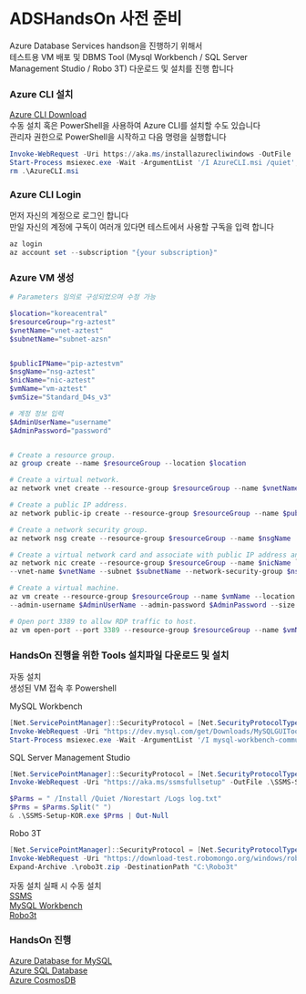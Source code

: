 # ADSHandsOn 사전 준비
Azure Database Services handson을 진행하기 위해서  
테스트용 VM 배포 및 DBMS Tool (Mysql Workbench / SQL Server Management Studio / Robo 3T) 다운로드 및 설치를 진행 합니다

### Azure CLI 설치
[Azure CLI Download](https://aka.ms/installazurecliwindows)  
수동 설치 혹은 PowerShell을 사용하여 Azure CLI를 설치할 수도 있습니다   
관리자 권한으로 PowerShell을 시작하고 다음 명령을 실행합니다  

```powershell
Invoke-WebRequest -Uri https://aka.ms/installazurecliwindows -OutFile .\AzureCLI.msi; 
Start-Process msiexec.exe -Wait -ArgumentList '/I AzureCLI.msi /quiet'; 
rm .\AzureCLI.msi
 ```

### Azure CLI Login
먼저 자신의 계정으로 로그인 합니다  
만일 자신의 계정에 구독이 여러개 있다면 테스트에서 사용할 구독을 입력 합니다  
```powershell
az login 
az account set --subscription "{your subscription}"
```

### Azure VM 생성
```powershell
# Parameters 임의로 구성되었으며 수정 가능

$location="koreacentral"
$resourceGroup="rg-aztest"
$vnetName="vnet-aztest"
$subnetName="subnet-azsn"


$publicIPName="pip-aztestvm"
$nsgName="nsg-aztest"
$nicName="nic-aztest"
$vmName="vm-aztest"
$vmSize="Standard_D4s_v3"

# 계정 정보 입력
$AdminUserName="username"
$AdminPassword="password"


# Create a resource group.
az group create --name $resourceGroup --location $location

# Create a virtual network.
az network vnet create --resource-group $resourceGroup --name $vnetName --subnet-name $subnetName

# Create a public IP address.
az network public-ip create --resource-group $resourceGroup --name $publicIPName

# Create a network security group.
az network nsg create --resource-group $resourceGroup --name $nsgName

# Create a virtual network card and associate with public IP address and NSG.
az network nic create --resource-group $resourceGroup --name $nicName `
--vnet-name $vnetName --subnet $subnetName --network-security-group $nsgName --public-ip-address $publicIPName

# Create a virtual machine. 
az vm create --resource-group $resourceGroup --name $vmName --location $location --nics $nicName --image win2016datacenter `
--admin-username $AdminUserName --admin-password $AdminPassword --size $vmSize

# Open port 3389 to allow RDP traffic to host.
az vm open-port --port 3389 --resource-group $resourceGroup --name $vmName
```


### HandsOn 진행을 위한 Tools 설치파일 다운로드 및 설치
자동 설치  
생성된 VM 접속 후 Powershell 

MySQL Workbench
```powershell
[Net.ServicePointManager]::SecurityProtocol = [Net.SecurityProtocolType]::Tls12
Invoke-WebRequest -Uri "https://dev.mysql.com/get/Downloads/MySQLGUITools/mysql-workbench-community-8.0.20-winx64.msi" -OutFile .\mysql-workbench-community-8.0.20-winx64.msi; 
Start-Process msiexec.exe -Wait -ArgumentList '/I mysql-workbench-community-8.0.20-winx64.msi /quiet'; 
```

SQL Server Management Studio
```powershell
[Net.ServicePointManager]::SecurityProtocol = [Net.SecurityProtocolType]::Tls12
Invoke-WebRequest -Uri "https://aka.ms/ssmsfullsetup" -OutFile .\SSMS-Setup-KOR.exe; 

$Parms = " /Install /Quiet /Norestart /Logs log.txt"
$Prms = $Parms.Split(" ")
& .\SSMS-Setup-KOR.exe $Prms | Out-Null
```

Robo 3T
```powershell
[Net.ServicePointManager]::SecurityProtocol = [Net.SecurityProtocolType]::Tls12
Invoke-WebRequest -Uri "https://download-test.robomongo.org/windows/robo3t-1.3.1-windows-x86_64-7419c406.zip" -OutFile .\robo3t.zip; 
Expand-Archive .\robo3t.zip -DestinationPath "C:\Robo3t"
```

자동 설치 실패 시 수동 설치  
[SSMS](https://docs.microsoft.com/ko-kr/sql/ssms/download-sql-server-management-studio-ssms?view=sql-server-ver15)  
[MySQL Workbench](https://dev.mysql.com/downloads/workbench/)  
[Robo3t](https://robomongo.org/download)  

### HandsOn 진행
[Azure Database for MySQL](/AzureDatabaseforMySQL/README.md)  
[Azure SQL Database](/AzureSQLDatabase/README.md)  
[Azure CosmosDB](/AzureCosmosDB/README.md)  
